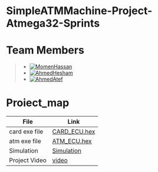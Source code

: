 # SimpleATMMachine-Project-Atmega32-Sprints 
  
# Team Members
>  - [![MomenHassan](https://img.shields.io/static/v1?label=&message=MomenHassan&color=000605&logo=github&logoColor=FFFFFF&labelColor=000605)](https://github.com/ahmedatef1496)
>  - [![AhmedHesham](https://img.shields.io/static/v1?label=&message=AhmedHesham&color=000605&logo=github&logoColor=FFFFFF&labelColor=000605)]([https://github.com/ahmedatef1496](https://github.com/TheGreatEtsh))
>  - [![AhmedAtef  ](https://img.shields.io/static/v1?label=&message=AhmedAtef&color=000605&logo=github&logoColor=FFFFFF&labelColor=000605)]([https://github.com/ahmedatef1496](https://github.com/MomenHassan12))
   
 # Proiect_map
| File                  | Link                                                                           
| --------------------- | ------------------------------------------------------------------------------ |
| card exe file              | [CARD_ECU.hex](ProteusDesign/CARD.hex)  |                                       
| atm  exe file               | [ATM_ECU.hex](ProteusDesign/ATM.hex) |                                          | 
| Simulation            | [Simulation](https://github.com/TheGreatEtsh/SimpleATMMachine-Project-Atmega32-Sprints/tree/main/ProteusDesign) |
| Project Video                 | [video](https://drive.google.com/file/d/1yPFWNEK8L4eZLI80DzdInBjXKycOUTue/view)|




